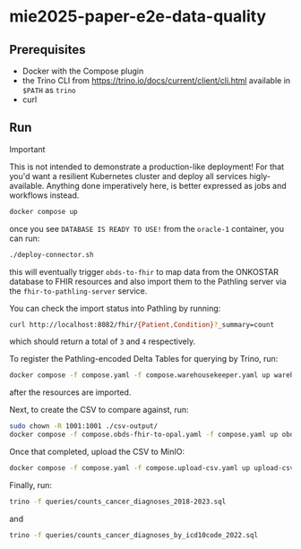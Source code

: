 # mie2025-paper-e2e-data-quality

## Prerequisites

- Docker with the Compose plugin
- the Trino CLI from <https://trino.io/docs/current/client/cli.html> available in `$PATH` as `trino`
- curl

## Run

> [!IMPORTANT]
> This is not intended to demonstrate a production-like deployment!
> For that you'd want a resilient Kubernetes cluster and deploy all services higly-available.
> Anything done imperatively here, is better expressed as jobs and workflows instead.

```sh
docker compose up
```

once you see `DATABASE IS READY TO USE!` from the `oracle-1` container, you can run:

```sh
./deploy-connector.sh
```

this will eventually trigger `obds-to-fhir` to map data from the ONKOSTAR database to FHIR resources
and also import them to the Pathling server via the `fhir-to-pathling-server` service.

You can check the import status into Pathling by running:

```sh
curl http://localhost:8082/fhir/{Patient,Condition}?_summary=count
```

which should return a total of `3` and `4` respectively.

To register the Pathling-encoded Delta Tables for querying by Trino, run:

```sh
docker compose -f compose.yaml -f compose.warehousekeeper.yaml up warehousekeeper
```

after the resources are imported.

Next, to create the CSV to compare against, run:

```sh
sudo chown -R 1001:1001 ./csv-output/
docker compose -f compose.obds-fhir-to-opal.yaml -f compose.yaml up obds-fhir-to-opal
```

Once that completed, upload the CSV to MinIO:

```sh
docker compose -f compose.yaml -f compose.upload-csv.yaml up upload-csv
```

Finally, run:

```sh
trino -f queries/counts_cancer_diagnoses_2018-2023.sql
```

and

```sh
trino -f queries/counts_cancer_diagnoses_by_icd10code_2022.sql
```
